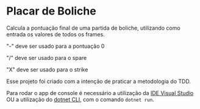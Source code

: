 # Placar de Boliche

Calcula a pontuação final de uma partida de boliche, utilizando como entrada os valores de todos os frames.

"-" deve ser usado para a pontuação 0

"/" deve ser usado para o spare

"X" deve ser usado para o strike



Esse projeto foi criado com a intenção de praticar a metodologia do TDD.

Para rodar o app de console é necessário a utilização da [IDE Visual Studio](https://visualstudio.microsoft.com/pt-br/) OU a utilização do [dotnet CLI](https://learn.microsoft.com/pt-br/dotnet/core/tools/), com o comando ```dotnet run```.
